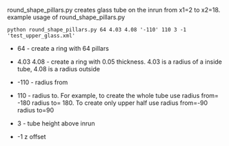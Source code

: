 round_shape_pillars.py creates glass tube on the inrun from x1=2 to x2=18.
example usage of round_shape_pillars.py

```{bash}
python round_shape_pillars.py 64 4.03 4.08 '-110' 110 3 -1 'test_upper_glass.xml'
```

* 64 - create a ring with 64 pillars
* 4.03 4.08 - create a ring with 0.05 thickness. 4.03 is a radius of a inside tube, 4.08 is a radius outside

* -110 - radius from
* 110 - radius to. For example, to create the whole tube use radius from= -180 radius to= 180. To create only upper half use radius from=-90 radius to=90
* 3 - tube height above inrun
* -1 z offset
